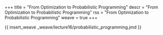 +++
title = "From Optimization to Probabilistic Programming"
descr = "From Optimization to Probabilistic Programming"
rss = "From Optimization to Probabilistic Programming"
weave = true
+++

{{ insert_weave _weave/lecture16/probabilistic_programming.jmd }}
